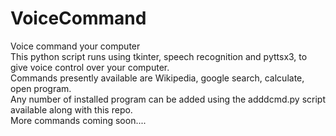# VoiceCommand
Voice command your computer<br />
This python script runs using tkinter, speech recognition and pyttsx3, to give voice control over your computer.<br />
Commands presently available are Wikipedia, google search, calculate, open program.<br />
Any number of installed program can be added using the adddcmd.py script available along with this repo.<br />
More commands coming soon....
